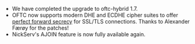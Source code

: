   * We have completed the upgrade to oftc-hybrid 1.7.
  * OFTC now supports modern DHE and ECDHE cipher suites to offer
    [perfect forward secrecy](https://en.wikipedia.org/wiki/Forward_secrecy)
    for SSL/TLS connections. Thanks to Alexander Færøy for the patches!
  * NickServ's AJOIN feature is now fully available again.
